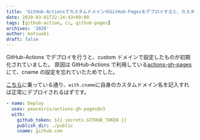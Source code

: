 ```yaml
---
title: 'GitHub-ActionsでカスタムドメインのGitHub-Pagesをデプロイすると、カスタムドメインの登録が消える'
date: 2020-03-01T22:24:43+09:00
tags: [github-action, ci, github-pages]
archives: '2020'
author: matsuaki
draft: false
---
```


GitHub-Actions でデプロイを行うと、custom ドメインで設定したものが初期化されていました。
原因は GitHub-Actions で利用している[actions-gh-pages](https://github.com/peaceiris/actions-gh-pages)にて、cname の設定を忘れていたためでした。

[こちら](https://github.com/peaceiris/actions-gh-pages#%EF%B8%8F-disable-nojekyll)に乗っている通り、`with.cname`に自身のカスタムドメイン名を記入すれば正常にデプロイされるはずです。

```yaml
- name: Deploy
  uses: peaceiris/actions-gh-pages@v3
  with:
    github_token: ${{ secrets.GITHUB_TOKEN }}
    publish_dir: ./public
    cname: github.com
```
